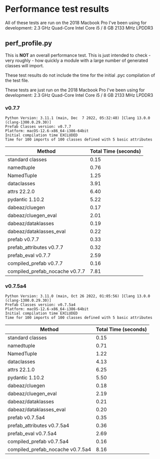 # Performance test results #

All of these tests are run on the 2018 Macbook Pro I've been using for development:
2.3 GHz Quad-Core Intel Core i5 / 8 GB 2133 MHz LPDDR3

## perf_profile.py ##

This is **NOT** an overall performance test. This is just intended to check - 
very roughly - how quickly a module with a large number of generated classes 
will import.

These test results do not include the time for the initial .pyc compilation of the
test file.

These tests are just run on the 2018 Macbook Pro I've been using for development:
2.3 GHz Quad-Core Intel Core i5 / 8 GB 2133 MHz LPDDR3

### v0.7.7 ###

```
Python Version: 3.11.1 (main, Dec  7 2022, 05:32:48) [Clang 13.0.0 (clang-1300.0.29.30)]
Prefab Classes version: v0.7.7
Platform: macOS-12.6-x86_64-i386-64bit
Initial compilation time EXCLUDED
Time for 100 imports of 100 classes defined with 5 basic attributes
```

| Method | Total Time (seconds) |
| --- | --- |
| standard classes | 0.15 |
| namedtuple | 0.76 |
| NamedTuple | 1.25 |
| dataclasses | 3.91 |
| attrs 22.2.0 | 6.40 |
| pydantic 1.10.2 | 5.22 |
| dabeaz/cluegen | 0.17 |
| dabeaz/cluegen_eval | 2.01 |
| dabeaz/dataklasses | 0.19 |
| dabeaz/dataklasses_eval | 0.22 |
| prefab v0.7.7 | 0.33 |
| prefab_attributes v0.7.7 | 0.32 |
| prefab_eval v0.7.7 | 2.59 |
| compiled_prefab v0.7.7 | 0.16 |
| compiled_prefab_nocache v0.7.7 | 7.81 |


### v0.7.5a4 ###

```
Python Version: 3.11.0 (main, Oct 26 2022, 01:05:56) [Clang 13.0.0 (clang-1300.0.29.30)]
Prefab Classes version: v0.7.5a4
Platform: macOS-12.6-x86_64-i386-64bit
Initial compilation time EXCLUDED
Time for 100 imports of 100 classes defined with 5 basic attributes
```

| Method | Total Time (seconds) |
| --- | --- |
| standard classes | 0.15 |
| namedtuple | 0.71 |
| NamedTuple | 1.22 |
| dataclasses | 4.13 |
| attrs 22.1.0 | 6.25 |
| pydantic 1.10.2 | 5.50 |
| dabeaz/cluegen | 0.18 |
| dabeaz/cluegen_eval | 2.19 |
| dabeaz/dataklasses | 0.21 |
| dabeaz/dataklasses_eval | 0.20 |
| prefab v0.7.5a4 | 0.35 |
| prefab_attributes v0.7.5a4 | 0.36 |
| prefab_eval v0.7.5a4 | 2.69 |
| compiled_prefab v0.7.5a4 | 0.16 |
| compiled_prefab_nocache v0.7.5a4 | 8.16 |
